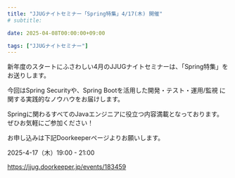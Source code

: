 ```yaml
---
title: "JJUGナイトセミナー「Spring特集」4/17(木) 開催"
# subtitle:

date: 2025-04-08T00:00:00+09:00

tags: ["JJUGナイトセミナー"]
---
```

新年度のスタートにふさわしい4月のJJUGナイトセミナーは、「Spring特集」をお送りします。

今回はSpring Securityや、Spring Bootを活用した開発・テスト・運用/監視 に関する実践的なノウハウをお届けします。

Springに関わるすべてのJavaエンジニアに役立つ内容満載となっております。ぜひお気軽にご参加ください！

お申し込みは下記Doorkeeperページよりお願いします。

2025-4-17（木）19:00 - 21:00

https://jjug.doorkeeper.jp/events/183459